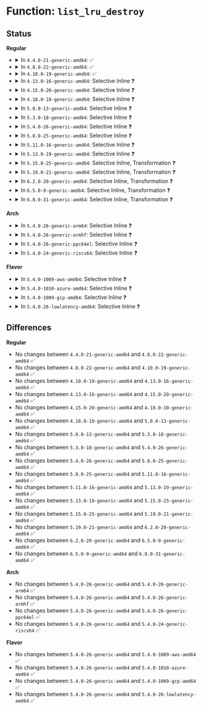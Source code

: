# Function: <code>list_lru_destroy</code>

## Status
<b>Regular</b>
<ul>
<li>
<details>
<summary>In <code>4.4.0-21-generic-amd64</code>: ✅</summary>

```c
void list_lru_destroy(struct list_lru * lru)
```

```json
{
  "name": "list_lru_destroy",
  "collision_type": "Unique Global",
  "inline_type": "No",
  "funcs": [
    {
      "addr": 18446744071580652496,
      "name": "list_lru_destroy",
      "external": true,
      "loc": "mm/list_lru.c:567",
      "file": "mm/list_lru.c",
      "inline": "seen, unknown",
      "caller_inline": [],
      "caller_func": [
        "fs/super.c:destroy_super",
        "fs/super.c:destroy_super",
        "fs/super.c:deactivate_locked_super",
        "fs/super.c:deactivate_locked_super"
      ]
    }
  ],
  "symbols": [
    {
      "addr": 18446744071580652496,
      "name": "list_lru_destroy",
      "section": ".text",
      "bind": "STB_GLOBAL",
      "size": 240
    }
  ]
}
```
</details>
</li>
<li>
<details>
<summary>In <code>4.8.0-22-generic-amd64</code>: ✅</summary>

```c
void list_lru_destroy(struct list_lru * lru)
```

```json
{
  "name": "list_lru_destroy",
  "collision_type": "Unique Global",
  "inline_type": "No",
  "funcs": [
    {
      "addr": 18446744071580759760,
      "name": "list_lru_destroy",
      "external": true,
      "loc": "mm/list_lru.c:567",
      "file": "mm/list_lru.c",
      "inline": "seen, unknown",
      "caller_inline": [],
      "caller_func": [
        "fs/super.c:deactivate_locked_super",
        "fs/super.c:deactivate_locked_super",
        "fs/super.c:destroy_super",
        "fs/super.c:destroy_super"
      ]
    }
  ],
  "symbols": [
    {
      "addr": 18446744071580759760,
      "name": "list_lru_destroy",
      "section": ".text",
      "bind": "STB_GLOBAL",
      "size": 240
    }
  ]
}
```
</details>
</li>
<li>
<details>
<summary>In <code>4.10.0-19-generic-amd64</code>: ✅</summary>

```c
void list_lru_destroy(struct list_lru * lru)
```

```json
{
  "name": "list_lru_destroy",
  "collision_type": "Unique Global",
  "inline_type": "No",
  "funcs": [
    {
      "addr": 18446744071580824960,
      "name": "list_lru_destroy",
      "external": true,
      "loc": "mm/list_lru.c:569",
      "file": "mm/list_lru.c",
      "inline": "seen, unknown",
      "caller_inline": [],
      "caller_func": [
        "fs/super.c:deactivate_locked_super",
        "fs/super.c:deactivate_locked_super",
        "fs/super.c:destroy_super",
        "fs/super.c:destroy_super"
      ]
    }
  ],
  "symbols": [
    {
      "addr": 18446744071580824960,
      "name": "list_lru_destroy",
      "section": ".text",
      "bind": "STB_GLOBAL",
      "size": 250
    }
  ]
}
```
</details>
</li>
<li>
<details>
<summary>In <code>4.13.0-16-generic-amd64</code>: Selective Inline ❓</summary>

```c
void list_lru_destroy(struct list_lru * lru)
```

```json
{
  "name": "list_lru_destroy",
  "collision_type": "Unique Global",
  "inline_type": "Selective",
  "funcs": [
    {
      "addr": 18446744071580867008,
      "name": "list_lru_destroy",
      "external": true,
      "loc": "mm/list_lru.c:567",
      "file": "mm/list_lru.c",
      "inline": "not declared, inlined",
      "caller_inline": [],
      "caller_func": [
        "fs/super.c:deactivate_locked_super",
        "fs/super.c:deactivate_locked_super",
        "fs/super.c:destroy_super",
        "fs/super.c:destroy_super"
      ]
    }
  ],
  "symbols": [
    {
      "addr": 18446744071580867008,
      "name": "list_lru_destroy",
      "section": ".text",
      "bind": "STB_GLOBAL",
      "size": 241
    }
  ]
}
```
</details>
</li>
<li>
<details>
<summary>In <code>4.15.0-20-generic-amd64</code>: Selective Inline ❓</summary>

```c
void list_lru_destroy(struct list_lru * lru)
```

```json
{
  "name": "list_lru_destroy",
  "collision_type": "Unique Global",
  "inline_type": "Selective",
  "funcs": [
    {
      "addr": 18446744071580958240,
      "name": "list_lru_destroy",
      "external": true,
      "loc": "mm/list_lru.c:568",
      "file": "mm/list_lru.c",
      "inline": "not declared, inlined",
      "caller_inline": [],
      "caller_func": [
        "fs/super.c:deactivate_locked_super",
        "fs/super.c:deactivate_locked_super"
      ]
    }
  ],
  "symbols": [
    {
      "addr": 18446744071580958240,
      "name": "list_lru_destroy",
      "section": ".text",
      "bind": "STB_GLOBAL",
      "size": 241
    }
  ]
}
```
</details>
</li>
<li>
<details>
<summary>In <code>4.18.0-10-generic-amd64</code>: Selective Inline ❓</summary>

```c
void list_lru_destroy(struct list_lru * lru)
```

```json
{
  "name": "list_lru_destroy",
  "collision_type": "Unique Global",
  "inline_type": "Selective",
  "funcs": [
    {
      "addr": 18446744071581092272,
      "name": "list_lru_destroy",
      "external": true,
      "loc": "mm/list_lru.c:591",
      "file": "mm/list_lru.c",
      "inline": "not declared, inlined",
      "caller_inline": [],
      "caller_func": [
        "mm/workingset.c:workingset_init",
        "fs/super.c:deactivate_locked_super",
        "fs/super.c:deactivate_locked_super"
      ]
    }
  ],
  "symbols": [
    {
      "addr": 18446744071581092272,
      "name": "list_lru_destroy",
      "section": ".text",
      "bind": "STB_GLOBAL",
      "size": 241
    }
  ]
}
```
</details>
</li>
<li>
<details>
<summary>In <code>5.0.0-13-generic-amd64</code>: Selective Inline ❓</summary>

```c
void list_lru_destroy(struct list_lru * lru)
```

```json
{
  "name": "list_lru_destroy",
  "collision_type": "Unique Global",
  "inline_type": "Selective",
  "funcs": [
    {
      "addr": 18446744071581169936,
      "name": "list_lru_destroy",
      "external": true,
      "loc": "mm/list_lru.c:641",
      "file": "mm/list_lru.c",
      "inline": "not declared, inlined",
      "caller_inline": [],
      "caller_func": [
        "fs/super.c:deactivate_locked_super",
        "fs/super.c:deactivate_locked_super"
      ]
    }
  ],
  "symbols": [
    {
      "addr": 18446744071581169936,
      "name": "list_lru_destroy",
      "section": ".text",
      "bind": "STB_GLOBAL",
      "size": 248
    }
  ]
}
```
</details>
</li>
<li>
<details>
<summary>In <code>5.3.0-18-generic-amd64</code>: Selective Inline ❓</summary>

```c
void list_lru_destroy(struct list_lru * lru)
```

```json
{
  "name": "list_lru_destroy",
  "collision_type": "Unique Global",
  "inline_type": "Selective",
  "funcs": [
    {
      "addr": 18446744071581240976,
      "name": "list_lru_destroy",
      "external": true,
      "loc": "mm/list_lru.c:640",
      "file": "mm/list_lru.c",
      "inline": "not declared, inlined",
      "caller_inline": [],
      "caller_func": [
        "fs/super.c:deactivate_locked_super",
        "fs/super.c:deactivate_locked_super"
      ]
    }
  ],
  "symbols": [
    {
      "addr": 18446744071581240976,
      "name": "list_lru_destroy",
      "section": ".text",
      "bind": "STB_GLOBAL",
      "size": 247
    }
  ]
}
```
</details>
</li>
<li>
<details>
<summary>In <code>5.4.0-26-generic-amd64</code>: Selective Inline ❓</summary>

```c
void list_lru_destroy(struct list_lru * lru)
```

```json
{
  "name": "list_lru_destroy",
  "collision_type": "Unique Global",
  "inline_type": "Selective",
  "funcs": [
    {
      "addr": 18446744071581299424,
      "name": "list_lru_destroy",
      "external": true,
      "loc": "mm/list_lru.c:640",
      "file": "mm/list_lru.c",
      "inline": "not declared, inlined",
      "caller_inline": [],
      "caller_func": [
        "fs/super.c:deactivate_locked_super",
        "fs/super.c:deactivate_locked_super"
      ]
    }
  ],
  "symbols": [
    {
      "addr": 18446744071581299424,
      "name": "list_lru_destroy",
      "section": ".text",
      "bind": "STB_GLOBAL",
      "size": 247
    }
  ]
}
```
</details>
</li>
<li>
<details>
<summary>In <code>5.8.0-25-generic-amd64</code>: Selective Inline ❓</summary>

```c
void list_lru_destroy(struct list_lru * lru)
```

```json
{
  "name": "list_lru_destroy",
  "collision_type": "Unique Global",
  "inline_type": "Selective",
  "funcs": [
    {
      "addr": 18446744071581490144,
      "name": "list_lru_destroy",
      "external": true,
      "loc": "mm/list_lru.c:630",
      "file": "mm/list_lru.c",
      "inline": "not declared, inlined",
      "caller_inline": [],
      "caller_func": [
        "fs/super.c:deactivate_locked_super",
        "fs/super.c:deactivate_locked_super"
      ]
    }
  ],
  "symbols": [
    {
      "addr": 18446744071581490144,
      "name": "list_lru_destroy",
      "section": ".text",
      "bind": "STB_GLOBAL",
      "size": 274
    }
  ]
}
```
</details>
</li>
<li>
<details>
<summary>In <code>5.11.0-16-generic-amd64</code>: Selective Inline ❓</summary>

```c
void list_lru_destroy(struct list_lru * lru)
```

```json
{
  "name": "list_lru_destroy",
  "collision_type": "Unique Global",
  "inline_type": "Selective",
  "funcs": [
    {
      "addr": 18446744071581531808,
      "name": "list_lru_destroy",
      "external": true,
      "loc": "mm/list_lru.c:630",
      "file": "mm/list_lru.c",
      "inline": "not declared, inlined",
      "caller_inline": [],
      "caller_func": [
        "fs/super.c:deactivate_locked_super",
        "fs/super.c:deactivate_locked_super"
      ]
    }
  ],
  "symbols": [
    {
      "addr": 18446744071581531808,
      "name": "list_lru_destroy",
      "section": ".text",
      "bind": "STB_GLOBAL",
      "size": 274
    }
  ]
}
```
</details>
</li>
<li>
<details>
<summary>In <code>5.13.0-19-generic-amd64</code>: Selective Inline ❓</summary>

```c
void list_lru_destroy(struct list_lru * lru)
```

```json
{
  "name": "list_lru_destroy",
  "collision_type": "Unique Global",
  "inline_type": "Selective",
  "funcs": [
    {
      "addr": 18446744071581553312,
      "name": "list_lru_destroy",
      "external": true,
      "loc": "mm/list_lru.c:622",
      "file": "mm/list_lru.c",
      "inline": "not declared, inlined",
      "caller_inline": [],
      "caller_func": [
        "fs/super.c:deactivate_locked_super",
        "fs/super.c:deactivate_locked_super"
      ]
    }
  ],
  "symbols": [
    {
      "addr": 18446744071581553312,
      "name": "list_lru_destroy",
      "section": ".text",
      "bind": "STB_GLOBAL",
      "size": 277
    }
  ]
}
```
</details>
</li>
<li>
<details>
<summary>In <code>5.15.0-25-generic-amd64</code>: Selective Inline, Transformation ❓</summary>

```c
void list_lru_destroy(struct list_lru * lru)
```

```json
{
  "name": "list_lru_destroy",
  "collision_type": "Unique Global",
  "inline_type": "Selective",
  "funcs": [
    {
      "addr": 18446744071581817706,
      "name": "list_lru_destroy",
      "external": true,
      "loc": "mm/list_lru.c:622",
      "file": "mm/list_lru.c",
      "inline": "not declared, inlined",
      "caller_inline": [],
      "caller_func": [
        "fs/super.c:deactivate_locked_super",
        "fs/super.c:deactivate_locked_super"
      ]
    }
  ],
  "symbols": [
    {
      "addr": 18446744071592197271,
      "name": "list_lru_destroy.cold",
      "section": ".text",
      "bind": "STB_LOCAL",
      "size": 20
    },
    {
      "addr": 18446744071581817680,
      "name": "list_lru_destroy",
      "section": ".text",
      "bind": "STB_GLOBAL",
      "size": 289
    }
  ]
}
```
</details>
</li>
<li>
<details>
<summary>In <code>5.19.0-21-generic-amd64</code>: Selective Inline, Transformation ❓</summary>

```c
void list_lru_destroy(struct list_lru * lru)
```

```json
{
  "name": "list_lru_destroy",
  "collision_type": "Unique Global",
  "inline_type": "Selective",
  "funcs": [
    {
      "addr": 18446744071582207166,
      "name": "list_lru_destroy",
      "external": true,
      "loc": "mm/list_lru.c:589",
      "file": "mm/list_lru.c",
      "inline": "not declared, inlined",
      "caller_inline": [],
      "caller_func": [
        "fs/super.c:deactivate_locked_super",
        "fs/super.c:deactivate_locked_super"
      ]
    }
  ],
  "symbols": [
    {
      "addr": 18446744071593973946,
      "name": "list_lru_destroy.cold",
      "section": ".text",
      "bind": "STB_LOCAL",
      "size": 21
    },
    {
      "addr": 18446744071582207136,
      "name": "list_lru_destroy",
      "section": ".text",
      "bind": "STB_GLOBAL",
      "size": 169
    }
  ]
}
```
</details>
</li>
<li>
<details>
<summary>In <code>6.2.0-20-generic-amd64</code>: Selective Inline, Transformation ❓</summary>

```c
void list_lru_destroy(struct list_lru * lru)
```

```json
{
  "name": "list_lru_destroy",
  "collision_type": "Unique Global",
  "inline_type": "Selective",
  "funcs": [
    {
      "addr": 18446744071582694078,
      "name": "list_lru_destroy",
      "external": true,
      "loc": "mm/list_lru.c:589",
      "file": "mm/list_lru.c",
      "inline": "not declared, inlined",
      "caller_inline": [],
      "caller_func": [
        "fs/super.c:deactivate_locked_super",
        "fs/super.c:deactivate_locked_super"
      ]
    }
  ],
  "symbols": [
    {
      "addr": 18446744071596030933,
      "name": "list_lru_destroy.cold",
      "section": ".text",
      "bind": "STB_LOCAL",
      "size": 21
    },
    {
      "addr": 18446744071582694048,
      "name": "list_lru_destroy",
      "section": ".text",
      "bind": "STB_GLOBAL",
      "size": 169
    }
  ]
}
```
</details>
</li>
<li>
<details>
<summary>In <code>6.5.0-9-generic-amd64</code>: Selective Inline, Transformation ❓</summary>

```c
void list_lru_destroy(struct list_lru * lru)
```

```json
{
  "name": "list_lru_destroy",
  "collision_type": "Unique Global",
  "inline_type": "Selective",
  "funcs": [
    {
      "addr": 18446744071582907982,
      "name": "list_lru_destroy",
      "external": true,
      "loc": "mm/list_lru.c:589",
      "file": "mm/list_lru.c",
      "inline": "not declared, inlined",
      "caller_inline": [],
      "caller_func": [
        "fs/super.c:deactivate_locked_super",
        "fs/super.c:deactivate_locked_super"
      ]
    }
  ],
  "symbols": [
    {
      "addr": 18446744071596552908,
      "name": "list_lru_destroy.cold",
      "section": ".text",
      "bind": "STB_LOCAL",
      "size": 21
    },
    {
      "addr": 18446744071582907952,
      "name": "list_lru_destroy",
      "section": ".text",
      "bind": "STB_GLOBAL",
      "size": 169
    }
  ]
}
```
</details>
</li>
<li>
<details>
<summary>In <code>6.8.0-31-generic-amd64</code>: Selective Inline, Transformation ❓</summary>

```c
void list_lru_destroy(struct list_lru * lru)
```

```json
{
  "name": "list_lru_destroy",
  "collision_type": "Unique Global",
  "inline_type": "Selective",
  "funcs": [
    {
      "addr": 18446744071583081918,
      "name": "list_lru_destroy",
      "external": true,
      "loc": "mm/list_lru.c:590",
      "file": "mm/list_lru.c",
      "inline": "not declared, inlined",
      "caller_inline": [],
      "caller_func": [
        "mm/zswap.c:zswap_pool_destroy",
        "mm/zswap.c:zswap_pool_create",
        "fs/super.c:sget",
        "fs/super.c:sget",
        "fs/super.c:sget",
        "fs/super.c:sget",
        "fs/super.c:sget",
        "fs/super.c:sget",
        "fs/super.c:sget_fc",
        "fs/super.c:sget_fc",
        "fs/super.c:sget_fc",
        "fs/super.c:sget_fc",
        "fs/super.c:sget_fc",
        "fs/super.c:sget_fc",
        "fs/super.c:deactivate_locked_super",
        "fs/super.c:deactivate_locked_super",
        "fs/super.c:alloc_super",
        "fs/super.c:alloc_super"
      ]
    }
  ],
  "symbols": [
    {
      "addr": 18446744071597456665,
      "name": "list_lru_destroy.cold",
      "section": ".text",
      "bind": "STB_LOCAL",
      "size": 21
    },
    {
      "addr": 18446744071583081888,
      "name": "list_lru_destroy",
      "section": ".text",
      "bind": "STB_GLOBAL",
      "size": 169
    }
  ]
}
```
</details>
</li>
</ul>
<b>Arch</b>
<ul>
<li>
<details>
<summary>In <code>5.4.0-26-generic-arm64</code>: Selective Inline ❓</summary>

```c
void list_lru_destroy(struct list_lru * lru)
```

```json
{
  "name": "list_lru_destroy",
  "collision_type": "Unique Global",
  "inline_type": "Selective",
  "funcs": [
    {
      "addr": 18446603336492707192,
      "name": "list_lru_destroy",
      "external": true,
      "loc": "mm/list_lru.c:640",
      "file": "mm/list_lru.c",
      "inline": "not declared, inlined",
      "caller_inline": [],
      "caller_func": [
        "fs/super.c:deactivate_locked_super",
        "fs/super.c:deactivate_locked_super"
      ]
    }
  ],
  "symbols": [
    {
      "addr": 18446603336492707192,
      "name": "list_lru_destroy",
      "section": ".text",
      "bind": "STB_GLOBAL",
      "size": 248
    }
  ]
}
```
</details>
</li>
<li>
<details>
<summary>In <code>5.4.0-26-generic-armhf</code>: Selective Inline ❓</summary>

```c
void list_lru_destroy(struct list_lru * lru)
```

```json
{
  "name": "list_lru_destroy",
  "collision_type": "Unique Global",
  "inline_type": "Selective",
  "funcs": [
    {
      "addr": 3226545428,
      "name": "list_lru_destroy",
      "external": true,
      "loc": "mm/list_lru.c:640",
      "file": "mm/list_lru.c",
      "inline": "not declared, inlined",
      "caller_inline": [],
      "caller_func": [
        "fs/super.c:deactivate_locked_super",
        "fs/super.c:deactivate_locked_super"
      ]
    }
  ],
  "symbols": [
    {
      "addr": 3226545428,
      "name": "list_lru_destroy",
      "section": ".text",
      "bind": "STB_GLOBAL",
      "size": 204
    }
  ]
}
```
</details>
</li>
<li>
<details>
<summary>In <code>5.4.0-26-generic-ppc64el</code>: Selective Inline ❓</summary>

```c
void list_lru_destroy(struct list_lru * lru)
```

```json
{
  "name": "list_lru_destroy",
  "collision_type": "Unique Global",
  "inline_type": "Selective",
  "funcs": [
    {
      "addr": 13835058055286043440,
      "name": "list_lru_destroy",
      "external": true,
      "loc": "mm/list_lru.c:640",
      "file": "mm/list_lru.c",
      "inline": "not declared, inlined",
      "caller_inline": [],
      "caller_func": [
        "fs/super.c:deactivate_locked_super",
        "fs/super.c:deactivate_locked_super"
      ]
    }
  ],
  "symbols": [
    {
      "addr": 13835058055286043440,
      "name": "list_lru_destroy",
      "section": ".text",
      "bind": "STB_GLOBAL",
      "size": 440
    }
  ]
}
```
</details>
</li>
<li>
<details>
<summary>In <code>5.4.0-24-generic-riscv64</code>: Selective Inline ❓</summary>

```c
void list_lru_destroy(struct list_lru * lru)
```

```json
{
  "name": "list_lru_destroy",
  "collision_type": "Unique Global",
  "inline_type": "Selective",
  "funcs": [
    {
      "addr": 18446743936272706742,
      "name": "list_lru_destroy",
      "external": true,
      "loc": "mm/list_lru.c:640",
      "file": "mm/list_lru.c",
      "inline": "not declared, inlined",
      "caller_inline": [],
      "caller_func": [
        "fs/super.c:deactivate_locked_super",
        "fs/super.c:deactivate_locked_super"
      ]
    }
  ],
  "symbols": [
    {
      "addr": 18446743936272706742,
      "name": "list_lru_destroy",
      "section": ".text",
      "bind": "STB_GLOBAL",
      "size": 206
    }
  ]
}
```
</details>
</li>
</ul>
<b>Flavor</b>
<ul>
<li>
<details>
<summary>In <code>5.4.0-1009-aws-amd64</code>: Selective Inline ❓</summary>

```c
void list_lru_destroy(struct list_lru * lru)
```

```json
{
  "name": "list_lru_destroy",
  "collision_type": "Unique Global",
  "inline_type": "Selective",
  "funcs": [
    {
      "addr": 18446744071581268272,
      "name": "list_lru_destroy",
      "external": true,
      "loc": "mm/list_lru.c:640",
      "file": "mm/list_lru.c",
      "inline": "not declared, inlined",
      "caller_inline": [],
      "caller_func": [
        "fs/super.c:deactivate_locked_super",
        "fs/super.c:deactivate_locked_super"
      ]
    }
  ],
  "symbols": [
    {
      "addr": 18446744071581268272,
      "name": "list_lru_destroy",
      "section": ".text",
      "bind": "STB_GLOBAL",
      "size": 247
    }
  ]
}
```
</details>
</li>
<li>
<details>
<summary>In <code>5.4.0-1010-azure-amd64</code>: Selective Inline ❓</summary>

```c
void list_lru_destroy(struct list_lru * lru)
```

```json
{
  "name": "list_lru_destroy",
  "collision_type": "Unique Global",
  "inline_type": "Selective",
  "funcs": [
    {
      "addr": 18446744071581214928,
      "name": "list_lru_destroy",
      "external": true,
      "loc": "mm/list_lru.c:640",
      "file": "mm/list_lru.c",
      "inline": "not declared, inlined",
      "caller_inline": [],
      "caller_func": [
        "fs/super.c:deactivate_locked_super",
        "fs/super.c:deactivate_locked_super"
      ]
    }
  ],
  "symbols": [
    {
      "addr": 18446744071581214928,
      "name": "list_lru_destroy",
      "section": ".text",
      "bind": "STB_GLOBAL",
      "size": 247
    }
  ]
}
```
</details>
</li>
<li>
<details>
<summary>In <code>5.4.0-1009-gcp-amd64</code>: Selective Inline ❓</summary>

```c
void list_lru_destroy(struct list_lru * lru)
```

```json
{
  "name": "list_lru_destroy",
  "collision_type": "Unique Global",
  "inline_type": "Selective",
  "funcs": [
    {
      "addr": 18446744071581259472,
      "name": "list_lru_destroy",
      "external": true,
      "loc": "mm/list_lru.c:640",
      "file": "mm/list_lru.c",
      "inline": "not declared, inlined",
      "caller_inline": [],
      "caller_func": [
        "fs/super.c:deactivate_locked_super",
        "fs/super.c:deactivate_locked_super"
      ]
    }
  ],
  "symbols": [
    {
      "addr": 18446744071581259472,
      "name": "list_lru_destroy",
      "section": ".text",
      "bind": "STB_GLOBAL",
      "size": 247
    }
  ]
}
```
</details>
</li>
<li>
<details>
<summary>In <code>5.4.0-26-lowlatency-amd64</code>: Selective Inline ❓</summary>

```c
void list_lru_destroy(struct list_lru * lru)
```

```json
{
  "name": "list_lru_destroy",
  "collision_type": "Unique Global",
  "inline_type": "Selective",
  "funcs": [
    {
      "addr": 18446744071581324176,
      "name": "list_lru_destroy",
      "external": true,
      "loc": "mm/list_lru.c:640",
      "file": "mm/list_lru.c",
      "inline": "not declared, inlined",
      "caller_inline": [],
      "caller_func": [
        "fs/super.c:deactivate_locked_super",
        "fs/super.c:deactivate_locked_super"
      ]
    }
  ],
  "symbols": [
    {
      "addr": 18446744071581324176,
      "name": "list_lru_destroy",
      "section": ".text",
      "bind": "STB_GLOBAL",
      "size": 247
    }
  ]
}
```
</details>
</li>
</ul>

## Differences
<b>Regular</b>
<ul>
<li>
No changes between <code>4.4.0-21-generic-amd64</code> and <code>4.8.0-22-generic-amd64</code> ✅
</li>
<li>
No changes between <code>4.8.0-22-generic-amd64</code> and <code>4.10.0-19-generic-amd64</code> ✅
</li>
<li>
No changes between <code>4.10.0-19-generic-amd64</code> and <code>4.13.0-16-generic-amd64</code> ✅
</li>
<li>
No changes between <code>4.13.0-16-generic-amd64</code> and <code>4.15.0-20-generic-amd64</code> ✅
</li>
<li>
No changes between <code>4.15.0-20-generic-amd64</code> and <code>4.18.0-10-generic-amd64</code> ✅
</li>
<li>
No changes between <code>4.18.0-10-generic-amd64</code> and <code>5.0.0-13-generic-amd64</code> ✅
</li>
<li>
No changes between <code>5.0.0-13-generic-amd64</code> and <code>5.3.0-18-generic-amd64</code> ✅
</li>
<li>
No changes between <code>5.3.0-18-generic-amd64</code> and <code>5.4.0-26-generic-amd64</code> ✅
</li>
<li>
No changes between <code>5.4.0-26-generic-amd64</code> and <code>5.8.0-25-generic-amd64</code> ✅
</li>
<li>
No changes between <code>5.8.0-25-generic-amd64</code> and <code>5.11.0-16-generic-amd64</code> ✅
</li>
<li>
No changes between <code>5.11.0-16-generic-amd64</code> and <code>5.13.0-19-generic-amd64</code> ✅
</li>
<li>
No changes between <code>5.13.0-19-generic-amd64</code> and <code>5.15.0-25-generic-amd64</code> ✅
</li>
<li>
No changes between <code>5.15.0-25-generic-amd64</code> and <code>5.19.0-21-generic-amd64</code> ✅
</li>
<li>
No changes between <code>5.19.0-21-generic-amd64</code> and <code>6.2.0-20-generic-amd64</code> ✅
</li>
<li>
No changes between <code>6.2.0-20-generic-amd64</code> and <code>6.5.0-9-generic-amd64</code> ✅
</li>
<li>
No changes between <code>6.5.0-9-generic-amd64</code> and <code>6.8.0-31-generic-amd64</code> ✅
</li>
</ul>
<b>Arch</b>
<ul>
<li>
No changes between <code>5.4.0-26-generic-amd64</code> and <code>5.4.0-26-generic-arm64</code> ✅
</li>
<li>
No changes between <code>5.4.0-26-generic-amd64</code> and <code>5.4.0-26-generic-armhf</code> ✅
</li>
<li>
No changes between <code>5.4.0-26-generic-amd64</code> and <code>5.4.0-26-generic-ppc64el</code> ✅
</li>
<li>
No changes between <code>5.4.0-26-generic-amd64</code> and <code>5.4.0-24-generic-riscv64</code> ✅
</li>
</ul>
<b>Flavor</b>
<ul>
<li>
No changes between <code>5.4.0-26-generic-amd64</code> and <code>5.4.0-1009-aws-amd64</code> ✅
</li>
<li>
No changes between <code>5.4.0-26-generic-amd64</code> and <code>5.4.0-1010-azure-amd64</code> ✅
</li>
<li>
No changes between <code>5.4.0-26-generic-amd64</code> and <code>5.4.0-1009-gcp-amd64</code> ✅
</li>
<li>
No changes between <code>5.4.0-26-generic-amd64</code> and <code>5.4.0-26-lowlatency-amd64</code> ✅
</li>
</ul>
